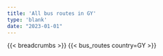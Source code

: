 ```yaml
---
title: 'All bus routes in GY'
type: 'blank'
date: "2023-01-01"
---
```


{{< breadcrumbs >}}
{{< bus_routes country=GY >}}
